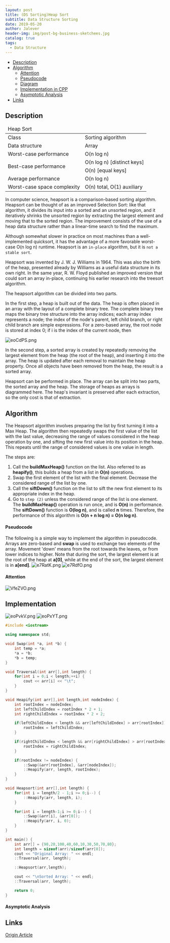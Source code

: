 ```yaml
---
layout: post
title: (DS Sorting)Heap Sort
subtitle: Data Structure Sorting
date: 2019-05-20
author: Jalever
header-img: img/post-bg-business-sketchees.jpg
catalog: true
tags:
  - Data Structure
---
```


- [Description](#description)
- [Algorithm](#algorithm)
    - [Attention](#attention)
    - [Pseudocode](#pseudocode)
    - [Diagram](#diagram)
    - [Implementation in CPP](#implementation-in-cpp)
    - [Asymptotic Analysis](#asymptotic-analysis)
- [Links](#links)

## Description
<table>
    <thead>
        <tr style="textAlign: center">
            <td colspan="2">Heap Sort</td>
        </tr>
    </thead>
    <tbody>
        <tr>
            <td>Class</td>
            <td>Sorting algorithm</td>
        </tr>
        <tr>
            <td>Data structure</td>
            <td>Array</td>
        </tr>
        <tr>
            <td>Worst-case performance</td>
            <td>O(n log n)</td>
        </tr>
        <tr>
            <td rowspan="2">Best-case performance</td>
            <td>O(n log n)  [distinct keys]</td>
        </tr>
        <tr>
            <td>O(n)  [equal keys]</td>
        </tr>
        <tr>
            <td>Average performance</td>
            <td>O(n log n)</td>
        </tr>
        <tr>
            <td>Worst-case space complexity</td>
            <td>О(n) total, O(1) auxiliary</td>
        </tr>
    </tbody>
</table>

In computer science, heapsort is a comparison-based sorting algorithm. Heapsort can be thought of as an improved Selection Sort: like that algorithm, it divides its input into a sorted and an unsorted region, and it iteratively shrinks the unsorted region by extracting the largest element and moving that to the sorted region. The improvement consists of the use of a heap data structure rather than a linear-time search to find the maximum.

Although somewhat slower in practice on most machines than a well-implemented quicksort, it has the advantage of a more favorable worst-case O(n log n) runtime. Heapsort is an `in-place` algorithm, but it is `not a stable sort`.

Heapsort was invented by J. W. J. Williams in 1964. This was also the birth of the heap, presented already by Williams as a useful data structure in its own right. In the same year, R. W. Floyd published an improved version that could sort an array in-place, continuing his earlier research into the treesort algorithm.

The heapsort algorithm can be divided into two parts.

In the first step, a heap is built out of the data. The heap is often placed in an array with the layout of a complete binary tree. The complete binary tree maps the binary tree structure into the array indices; each array index represents a node; the index of the node's parent, left child branch, or right child branch are simple expressions. For a zero-based array, the root node is stored at index 0; if i is the index of the current node, then

![eoCdPS.png](https://s2.ax1x.com/2019/08/07/eoCdPS.png)

In the second step, a sorted array is created by repeatedly removing the largest element from the heap (the root of the heap), and inserting it into the array. The heap is updated after each removal to maintain the heap property. Once all objects have been removed from the heap, the result is a sorted array.

Heapsort can be performed in place. The array can be split into two parts, the sorted array and the heap. The storage of heaps as arrays is diagrammed here. The heap's invariant is preserved after each extraction, so the only cost is that of extraction.

## Algorithm
The Heapsort algorithm involves preparing the list by first turning it into a Max Heap. The algorithm then repeatedly swaps the first value of the list with the last value, decreasing the range of values considered in the heap operation by one, and sifting the new first value into its position in the heap. This repeats until the range of considered values is one value in length.

The steps are:
1. Call the <strong>buildMaxHeap()</strong> function on the list. Also referred to as <strong>heapify()</strong>, this builds a heap from a list in <strong>O(n)</strong> operations.
2. Swap the first element of the list with the final element. Decrease the considered range of the list by one.
3. Call the <strong>siftDown()</strong> function on the list to sift the new first element to its appropriate index in the heap.
4. Go to `step (2)` unless the considered range of the list is one element.
The <strong>buildMaxHeap()</strong> operation is run once, and is <strong>O(n)</strong> in performance. The <strong>siftDown()</strong> function is <strong>O(log n)</strong>, and is called <strong>n</strong> times. Therefore, the performance of this algorithm is <strong>O(n + n log n) = O(n log n)</strong>.

#### Pseudocode
The following is a simple way to implement the algorithm in pseudocode. Arrays are zero-based and <strong>swap</strong> is used to exchange two elements of the array. Movement 'down' means from the root towards the leaves, or from lower indices to higher. Note that during the sort, the largest element is at the root of the heap at <strong>a[0]</strong>, while at the end of the sort, the largest element is in <strong>a[end]</strong>.
![e7RatK.png](https://s2.ax1x.com/2019/08/08/e7RatK.png)
![e7RdfO.png](https://s2.ax1x.com/2019/08/08/e7RdfO.png)

#### Attention
![VfeZVO.png](https://s2.ax1x.com/2019/06/13/VfeZVO.png)



## Implementation
![eoPvkV.png](https://s2.ax1x.com/2019/08/07/eoPvkV.png)
![eoPxYT.png](https://s2.ax1x.com/2019/08/07/eoPxYT.png)
```cpp
#include <iostream>

using namespace std;

void Swap(int *a, int *b) {
	int temp = *a;
	*a = *b;
	*b = temp;
}

void Traversal(int arr[],int length) {
	for(int i = 0;i < length;++i) {
		cout << arr[i] << "\t";
	}
}

void Heapify(int arr[],int length,int nodeIndex) {
	int rootIndex = nodeIndex;
	int leftChildIndex = rootIndex * 2 + 1;
	int rightChildIndex = rootIndex * 2 + 2;

	if(leftChildIndex < length && arr[leftChildIndex] > arr[rootIndex]) {
		rootIndex = leftChildIndex;
	}

	if(rightChildIndex < length && arr[rightChildIndex] > arr[rootIndex]) {
		rootIndex = rightChildIndex;
	}

	if(rootIndex != nodeIndex) {
		::Swap(&arr[rootIndex], &arr[nodeIndex]);
		::Heapify(arr, length, rootIndex);
	}
}

void Heapsort(int arr[],int length) {
	for(int i = length/2 - 1;i >= 0;i--) {
		::Heapify(arr, length, i);
	}

	for(int i = length-1;i >= 0;i--) {
		::Swap(&arr[i], &arr[0]);
		::Heapify(arr, i, 0);
	}
}

int main() {
	int arr[] = {90,20,100,40,60,10,30,50,70,80};
	int length = sizeof(arr)/sizeof(arr[0]);
	cout << "Original Array: " << endl;
	::Traversal(arr, length);

	::Heapsort(arr,length);

	cout << "\nSorted Array: " << endl;
	::Traversal(arr, length);

	return 0;
}

```

#### Asymptotic Analysis

## Links
[Origin Article](https://www.geeksforgeeks.org/heap-sort/)
